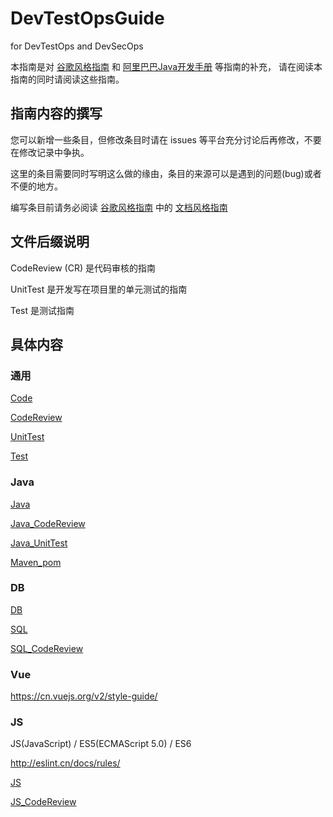 # DevTestOpsGuide
for DevTestOps and DevSecOps

本指南是对 [谷歌风格指南][styleguide] 和 [阿里巴巴Java开发手册][p3c] 等指南的补充，
请在阅读本指南的同时请阅读这些指南。

[styleguide]:https://github.com/google/styleguide
[p3c]:https://github.com/alibaba/p3c

## 指南内容的撰写

您可以新增一些条目，但修改条目时请在 issues 等平台充分讨论后再修改，不要在修改记录中争执。

这里的条目需要同时写明这么做的缘由，条目的来源可以是遇到的问题(bug)或者不便的地方。

编写条目前请务必阅读 [谷歌风格指南][styleguide] 中的 [文档风格指南][docguide]

[docguide]:https://github.com/google/styleguide/blob/gh-pages/docguide/style.md


## 文件后缀说明

CodeReview (CR) 是代码审核的指南

UnitTest 是开发写在项目里的单元测试的指南

Test 是测试指南


## 具体内容


### 通用

[Code](md/Code.md)

[CodeReview](md/CodeReview.md)

[UnitTest](md/UnitTest.md)

[Test](md/Test.md)


### Java

[Java](md/Java.md)

[Java_CodeReview](md/Java_CodeReview.md)

[Java_UnitTest](md/Java_UnitTest.md)

[Maven_pom](md/Maven_pom.md)


### DB

[DB](md/DB.md)

[SQL](md/SQL.md)

[SQL_CodeReview](md/SQL_CodeReview.md)


### Vue

https://cn.vuejs.org/v2/style-guide/


### JS
JS(JavaScript) / ES5(ECMAScript 5.0) / ES6

http://eslint.cn/docs/rules/

[JS](md/JS.md)

[JS_CodeReview](md/JS_CodeReview.md)
